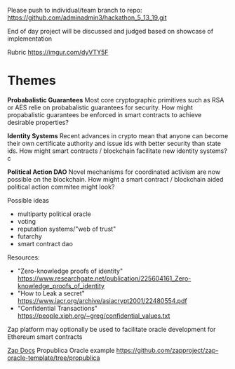 Please push to individual/team branch to repo:
https://github.com/adminadmin3/hackathon_5_13_19.git

End of day project will be discussed and judged based on showcase of implementation

Rubric https://imgur.com/dyVTY5F

# Themes

**Probabalistic Guarantees**
Most core cryptographic primitives such as RSA or AES relie on probabalistic guarantees for security. How might propabalistic guarantees be enforced in smart contracts to achieve desirable properties?

**Identity Systems**
Recent advances in crypto mean that anyone can become their own certificate authority and issue ids with better security than state ids. How might smart contracts / blockchain facilitate new identity systems?c

**Political Action DAO**
Novel mechanisms for coordinated activism are now possible on the blockchain. How might a smart contract / blockchain aided political action commitee might look?

Possible ideas
- multiparty political oracle
- voting
- reputation systems/"web of trust"
- futarchy
- smart contract dao

Resources:
- "Zero-knowledge proofs of identity"
https://www.researchgate.net/publication/225604161_Zero-knowledge_proofs_of_identity
- "How to Leak a secret"
        https://www.iacr.org/archive/asiacrypt2001/22480554.pdf
- "Confidential Transactions"
        https://people.xiph.org/~greg/confidential_values.txt

Zap platform may optionally be used to facilitate oracle development for Ethereum smart contracts

[Zap Docs](zap.tech) 
Propublica Oracle example
https://github.com/zapproject/zap-oracle-template/tree/propublica


